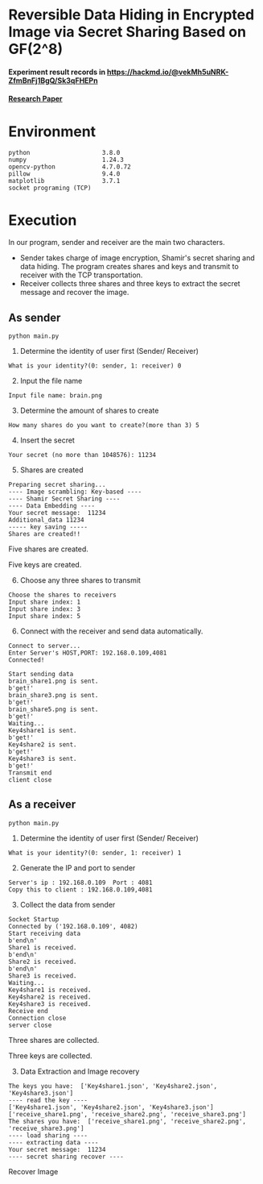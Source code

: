 # Reversible Data Hiding in Encrypted Image via Secret Sharing Based on GF(2^8)
#### Experiment result records in https://hackmd.io/@vekMh5uNRK-ZfmBnFj1BgQ/Sk3qFHEPn
#### [Research Paper](https://github.com/yammy0623/Crypto_Final_RDHEI/blob/main/report.pdf)

# Environment
```
python                    3.8.0
numpy                     1.24.3
opencv-python             4.7.0.72
pillow                    9.4.0
matplotlib                3.7.1
socket programing (TCP)
```
# Execution
In our program, sender and receiver are the main two characters. 
- Sender takes charge of image encryption, Shamir's secret sharing and data hiding. 
The program creates shares and keys and transmit to receiver with the TCP transportation.
- Receiver collects three shares and three keys to extract the secret message and recover the image.

## As sender
```
python main.py
```
1. Determine the identity of user first (Sender/ Receiver)
```
What is your identity?(0: sender, 1: receiver) 0
```
2. Input the file name
```
Input file name: brain.png
```
3. Determine the amount of shares to create
```
How many shares do you want to create?(more than 3) 5
```
4. Insert the secret
```
Your secret (no more than 1048576): 11234
```
5. Shares are created
```
Preparing secret sharing...
---- Image scrambling: Key-based ----
---- Shamir Secret Sharing ----
---- Data Embedding ----
Your secret message:  11234
Additional_data 11234
----- key saving -----
Shares are created!!
```
Five shares are created.


Five keys are created.

6. Choose any three shares to transmit


```
Choose the shares to receivers
Input share index: 1
Input share index: 3
Input share index: 5
```

6. Connect with the receiver and send data automatically.
```
Connect to server...
Enter Server's HOST,PORT: 192.168.0.109,4081
Connected!
```
```
Start sending data
brain_share1.png is sent.
b'get!'
brain_share3.png is sent.
b'get!'
brain_share5.png is sent.
b'get!'
Waiting...
Key4share1 is sent.
b'get!'
Key4share2 is sent.
b'get!'
Key4share3 is sent.
b'get!'
Transmit end
client close
```

## As a receiver
```
python main.py
```
1. Determine the identity of user first (Sender/ Receiver)
```
What is your identity?(0: sender, 1: receiver) 1
```
2. Generate the IP and port to sender
```
Server's ip : 192.168.0.109  Port : 4081
Copy this to client : 192.168.0.109,4081
```
3. Collect the data from sender
```
Socket Startup
Connected by ('192.168.0.109', 4082)
Start receiving data
b'end\n'
Share1 is received.
b'end\n'
Share2 is received.
b'end\n'
Share3 is received.
Waiting...
Key4share1 is received.
Key4share2 is received.
Key4share3 is received.
Receive end
Connection close
server close
```
Three shares are collected.


Three keys are collected.

3. Data Extraction and Image recovery
```
The keys you have:  ['Key4share1.json', 'Key4share2.json', 'Key4share3.json']
---- read the key ----
['Key4share1.json', 'Key4share2.json', 'Key4share3.json']
['receive_share1.png', 'receive_share2.png', 'receive_share3.png']
The shares you have:  ['receive_share1.png', 'receive_share2.png', 'receive_share3.png']
---- load sharing ----
---- extracting data ----
Your secret message:  11234
---- secret sharing recover ----
```
Recover Image

